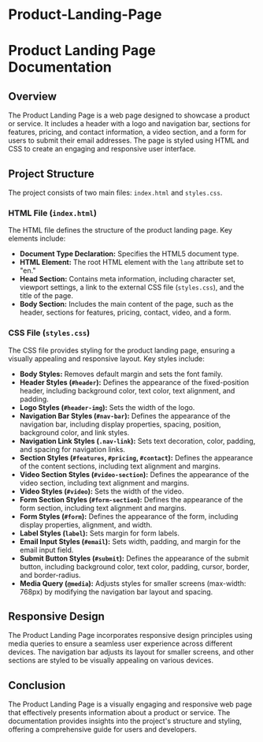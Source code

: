 # Product-Landing-Page

# Product Landing Page Documentation

## Overview

The Product Landing Page is a web page designed to showcase a product or service. It includes a header with a logo and navigation bar, sections for features, pricing, and contact information, a video section, and a form for users to submit their email addresses. The page is styled using HTML and CSS to create an engaging and responsive user interface.

## Project Structure

The project consists of two main files: `index.html` and `styles.css`.

### HTML File (`index.html`)

The HTML file defines the structure of the product landing page. Key elements include:

- **Document Type Declaration:** Specifies the HTML5 document type.
- **HTML Element:** The root HTML element with the `lang` attribute set to "en."
- **Head Section:** Contains meta information, including character set, viewport settings, a link to the external CSS file (`styles.css`), and the title of the page.
- **Body Section:** Includes the main content of the page, such as the header, sections for features, pricing, contact, video, and a form.

### CSS File (`styles.css`)

The CSS file provides styling for the product landing page, ensuring a visually appealing and responsive layout. Key styles include:

- **Body Styles:** Removes default margin and sets the font family.
- **Header Styles (`#header`):** Defines the appearance of the fixed-position header, including background color, text color, text alignment, and padding.
- **Logo Styles (`#header-img`):** Sets the width of the logo.
- **Navigation Bar Styles (`#nav-bar`):** Defines the appearance of the navigation bar, including display properties, spacing, position, background color, and link styles.
- **Navigation Link Styles (`.nav-link`):** Sets text decoration, color, padding, and spacing for navigation links.
- **Section Styles (`#features`, `#pricing`, `#contact`):** Defines the appearance of the content sections, including text alignment and margins.
- **Video Section Styles (`#video-section`):** Defines the appearance of the video section, including text alignment and margins.
- **Video Styles (`#video`):** Sets the width of the video.
- **Form Section Styles (`#form-section`):** Defines the appearance of the form section, including text alignment and margins.
- **Form Styles (`#form`):** Defines the appearance of the form, including display properties, alignment, and width.
- **Label Styles (`label`):** Sets margin for form labels.
- **Email Input Styles (`#email`):** Sets width, padding, and margin for the email input field.
- **Submit Button Styles (`#submit`):** Defines the appearance of the submit button, including background color, text color, padding, cursor, border, and border-radius.
- **Media Query (`@media`):** Adjusts styles for smaller screens (max-width: 768px) by modifying the navigation bar layout and spacing.

## Responsive Design

The Product Landing Page incorporates responsive design principles using media queries to ensure a seamless user experience across different devices. The navigation bar adjusts its layout for smaller screens, and other sections are styled to be visually appealing on various devices.

## Conclusion

The Product Landing Page is a visually engaging and responsive web page that effectively presents information about a product or service. The documentation provides insights into the project's structure and styling, offering a comprehensive guide for users and developers.
